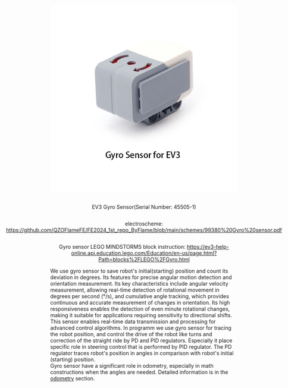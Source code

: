 <div align = center style="display: flex; flex-direction: column; align-items: center; justify-content: center;">

![Color Sensor](https://github.com/QZOFlameFE/FE2024_1st_repo_ByFlame/blob/main/Instructions/Power_and_Sense_Management/EV3_Gyro_Sensor.png)
<p>EV3 Gyro Sensor(Serial Number: 45505-1)</p>
<p>electroscheme: <a href="https://github.com/QZOFlameFE/FE2024_1st_repo_ByFlame/blob/main/schemes/99380%20Gyro%20sensor.pdf">https://github.com/QZOFlameFE/FE2024_1st_repo_ByFlame/blob/main/schemes/99380%20Gyro%20sensor.pdf</a> </p> 
<p>Gyro sensor LEGO MINDSTORMS block instruction: <a href="https://ev3-help-online.api.education.lego.com/Education/en-us/page.html?Path=blocks%2FLEGO%2FGyro.html">https://ev3-help-online.api.education.lego.com/Education/en-us/page.html?Path=blocks%2FLEGO%2FGyro.html</a> </p>
</div>
We use gyro sensor to save robot's initial(starting) position and count its deviation in degrees. Its features for precise angular motion detection and orientation measurement. Its key characteristics include angular velocity measurement, allowing real-time detection of rotational movement in degrees per second (°/s), and cumulative angle tracking, which provides continuous and accurate measurement of changes in orientation. Its high responsiveness enables the detection of even minute rotational changes, making it suitable for applications requiring sensitivity to directional shifts. This sensor enables real-time data transmission and processing for advanced control algorithms.
In programm we use gyro sensor for tracing the robot position, and control the drive of the robot like turns and correction of the straight ride by PD and PID regulators. Especially it place specific role in steering control that is performed by PID regulator. The PD regulator traces robot's position in angles in comparison with robot's initial (starting) position.
</br>
Gyro sensor have a significant role in odometry, especially in math constructions when the angles are needed. Detailed information is in the <a href="https://github.com/QZOFlameFE/FE2024_1st_repo_ByFlame/blob/main/Instructions/Power_and_Sense_Management/odometry.md">odometry</a> section.
